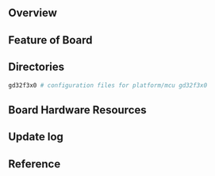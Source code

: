 ## Overview

## Feature of Board

## Directories

```sh
gd32f3x0 # configuration files for platform/mcu gd32f3x0
```

## Board Hardware Resources

## Update log

## Reference


